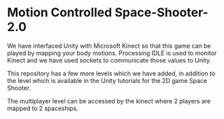 # Motion Controlled Space-Shooter-2.0

We have interfaced Unity with Microsoft Kinect so that this game can be played by mapping your body motions. Processing IDLE is used to monitor Kinect and we have used sockets to communicate those values to Unity.

This repository has a few more levels which we have added, in addition to the level which is available in the Unity tutorials for the 2D game Space Shooter.

The multiplayer level can be accessed by the kinect where 2 players are mapped to 2 spaceships.
